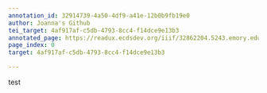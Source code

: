 ```yaml
---
annotation_id: 32914739-4a50-4df9-a41e-12b0b9fb19e0
author: Joanna's Github
tei_target: 4af917af-c5db-4793-8cc4-f14dce9e13b3
annotated_page: https://readux.ecdsdev.org/iiif/32862204.5243.emory.edu/canvas/32862204.5243.emory.edu$0
page_index: 0
target: 4af917af-c5db-4793-8cc4-f14dce9e13b3

---
```

<p>test</p>